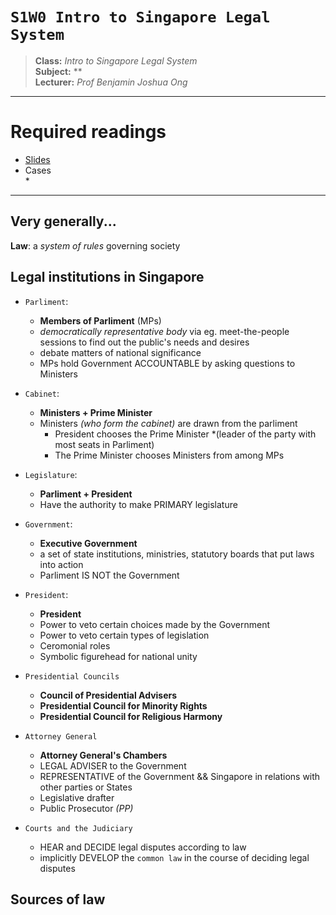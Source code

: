# `S1W0 Intro to Singapore Legal System`

> **Class:** *Intro to Singapore Legal System*  
> **Subject:** **  
> **Lecturer:** *Prof Benjamin Joshua Ong*  

---

# Required readings

* [Slides]()
* Cases  
    * 

---

## Very generally...

**Law**: a *system of rules* governing society

## Legal institutions in Singapore

* `Parliment`:
    * **Members of Parliment** (MPs) 
    * *democratically representative body* via eg. meet-the-people sessions to find out the public's needs and desires
    *  debate matters of national significance
    * MPs hold Government ACCOUNTABLE by asking questions to Ministers

* `Cabinet`:
    * **Ministers + Prime Minister**
    * Ministers *(who form the cabinet)* are drawn from the parliment
        * President chooses the Prime Minister *(leader of the party with most seats in Parliment)
        * The Prime Minister chooses Ministers from among MPs  

* `Legislature`:
    * **Parliment + President**
    * Have the authority to make PRIMARY legislature

* `Government`:
    * **Executive Government**
    * a set of state institutions, ministries, statutory boards that put laws into action
    * Parliment IS NOT the Government

* `President`:
    * **President**
    * Power to veto certain choices made by the Government
    * Power to veto certain types of legislation
    * Ceromonial roles
    * Symbolic figurehead for national unity

* `Presidential Councils`
    * **Council of Presidential Advisers**
    * **Presidential Council for Minority Rights**
    * **Presidential Council for Religious Harmony**

* `Attorney General`
    * **Attorney General's Chambers**
    * LEGAL ADVISER to the Government
    * REPRESENTATIVE of the Government && Singapore in relations with other parties or States
    * Legislative drafter
    * Public Prosecutor *(PP)*

* `Courts and the Judiciary`
    * HEAR and DECIDE legal disputes according to law
    * implicitly DEVELOP the `common law` in the course of deciding legal disputes

## Sources of law



